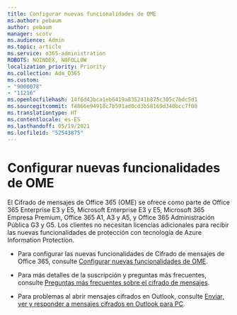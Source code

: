 ```yaml
---
title: Configurar nuevas funcionalidades de OME
ms.author: pebaum
author: pebaum
manager: scotv
ms.audience: Admin
ms.topic: article
ms.service: o365-administration
ROBOTS: NOINDEX, NOFOLLOW
localization_priority: Priority
ms.collection: Adm_O365
ms.custom:
- "9000078"
- "11216"
ms.openlocfilehash: 14f6d43bca1eb6419a835241b875c305c7bdc5d1
ms.sourcegitcommit: f4866e94918c7b591ad0cd3b58169d340bcc7f00
ms.translationtype: HT
ms.contentlocale: es-ES
ms.lasthandoff: 05/19/2021
ms.locfileid: "52543875"
---
```

# <a name="set-up-new-ome-capabilities"></a>Configurar nuevas funcionalidades de OME

El Cifrado de mensajes de Office 365 (OME) se ofrece como parte de Office 365 Enterprise E3 y E5, Microsoft Enterprise E3 y E5, Microsoft 365 Empresa Premium, Office 365 A1, A3 y A5, y Office 365 Administración Pública G3 y G5. Los clientes no necesitan licencias adicionales para recibir las nuevas funcionalidades de protección con tecnología de Azure Information Protection. 

- Para configurar las nuevas funcionalidades de Cifrado de mensajes de Office 365, consulte [Configurar nuevas funcionalidades de OME](/microsoft-365/compliance/set-up-new-message-encryption-capabilities).

- Para más detalles de la suscripción y preguntas más frecuentes, consulte [Preguntas más frecuentes sobre el cifrado de mensajes](/microsoft-365/compliance/ome-faq#what-subscriptions-do-i-need-to-use-the-new-ome-capabilities-).

- Para problemas al abrir mensajes cifrados en Outlook, consulte [Enviar, ver y responder a mensajes cifrados en Outlook para PC](https://support.microsoft.com/en-us/topic/send-view-and-reply-to-encrypted-messages-in-outlook-for-pc-eaa43495-9bbb-4fca-922a-df90dee51980?ui=en-us&rs=en-us&ad=us).